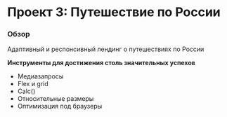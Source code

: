# Проект 3: Путешествие по России

### Обзор

Адаптивный и респонсивный лендинг о путешествиях по России

**Инструменты для достижения столь значительных успехов**

* Медиазапросы
* Flex и grid
* Calc()
* Относительные размеры
* Оптимизация под браузеры